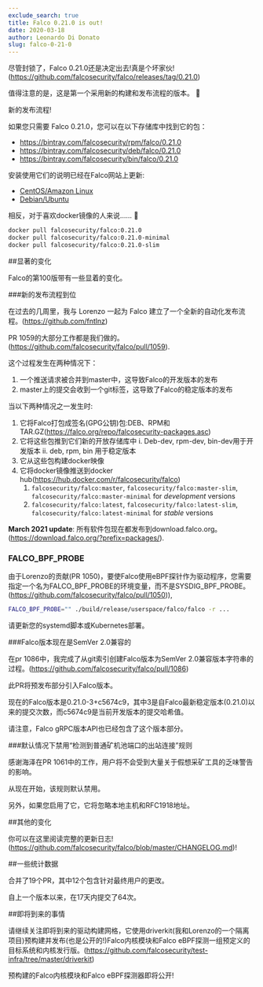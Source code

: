 ```yaml
---
exclude_search: true
title: Falco 0.21.0 is out!
date: 2020-03-18
author: Leonardo Di Donato
slug: falco-0-21-0
---
```


尽管封锁了，Falco 0.21.0还是决定出去!真是个坏家伙!(https://github.com/falcosecurity/falco/releases/tag/0.21.0)

值得注意的是，这是第一个采用新的构建和发布流程的版本。 🚀

新的发布流程!

如果您只需要 Falco 0.21.0，您可以在以下存储库中找到它的包：

- https://bintray.com/falcosecurity/rpm/falco/0.21.0
- https://bintray.com/falcosecurity/deb/falco/0.21.0
- https://bintray.com/falcosecurity/bin/falco/0.21.0

安装使用它们的说明已经在Falco网站上更新:

- [CentOS/Amazon Linux](https://falco.org/docs/getting-started/installation/#centos-rhel-amazon-linux)
- [Debian/Ubuntu](https://falco.org/docs/getting-started/installation/#debian-ubuntu)

相反，对于喜欢docker镜像的人来说…… 🐳

```bash
docker pull falcosecurity/falco:0.21.0
docker pull falcosecurity/falco:0.21.0-minimal
docker pull falcosecurity/falco:0.21.0-slim
```

##显著的变化

Falco的第100版带有一些显着的变化。

###新的发布流程到位

在过去的几周里，我与 Lorenzo 一起为 Falco 建立了一个全新的自动化发布流程。(https://github.com/fntlnz) 

PR 1059的大部分工作都是我们做的。(https://github.com/falcosecurity/falco/pull/1059).


这个过程发生在两种情况下：

1. 一个推送请求被合并到master中，这导致Falco的开发版本的发布
2. master上的提交会收到一个git标签，这导致了Falco的稳定版本的发布


当以下两种情况之一发生时:

1. 它将Falco打包成签名(GPG公钥)包:DEB、RPM和TAR.GZ(https://falco.org/repo/falcosecurity-packages.asc)
2. 它将这些包推到它们新的开放存储库中
    i. Deb-dev, rpm-dev, bin-dev用于开发版本
	  ii. deb, rpm, bin 用于稳定版本
3. 它从这些包构建docker映像
4. 它将docker镜像推送到docker hub(https://hub.docker.com/r/falcosecurity/falco)
   1. `falcosecurity/falco:master`, `falcosecurity/falco:master-slim`, `falcosecurity/falco:master-minimal` for _development_ versions
   2. `falcosecurity/falco:latest`, `falcosecurity/falco:latest-slim`, `falcosecurity/falco:latest-minimal` for _stable_ versions

**March 2021 update**: 所有软件包现在都发布到download.falco.org。(https://download.falco.org/?prefix=packages/).

### FALCO_BPF_PROBE

由于Lorenzo的贡献(PR 1050)，要使Falco使用eBPF探针作为驱动程序，您需要指定一个名为FALCO_BPF_PROBE的环境变量，而不是SYSDIG_BPF_PROBE。(https://github.com/falcosecurity/falco/pull/1050)),

```bash
FALCO_BPF_PROBE="" ./build/release/userspace/falco/falco -r ...
```

请更新您的systemd脚本或Kubernetes部署。

###Falco版本现在是SemVer 2.0兼容的

在pr 1086中，我完成了从git索引创建Falco版本为SemVer 2.0兼容版本字符串的过程。(https://github.com/falcosecurity/falco/pull/1086)

此PR将预发布部分引入Falco版本。

现在的Falco版本是0.21.0-3+c5674c9，其中3是自Falco最新稳定版本(0.21.0)以来的提交次数，而c5674c9是当前开发版本的提交哈希值。

请注意，Falco gRPC版本API也已经包含了这个版本部分。

###默认情况下禁用“检测到普通矿机池端口的出站连接”规则

感谢海泽在PR 1061中的工作，用户将不会受到大量关于假想采矿工具的乏味警告的影响。

从现在开始，该规则默认禁用。

另外，如果您启用了它，它将忽略本地主机和RFC1918地址。

##其他的变化

你可以在这里阅读完整的更新日志!(https://github.com/falcosecurity/falco/blob/master/CHANGELOG.md)!

##一些统计数据

合并了19个PR，其中12个包含针对最终用户的更改。

自上一个版本以来，在17天内提交了64次。

##即将到来的事情

请继续关注即将到来的驱动构建网格，它使用driverkit(我和Lorenzo的一个隔离项目)预构建并发布(也是公开的!)Falco内核模块和Falco eBPF探测一组预定义的目标系统和内核发行版。(https://github.com/falcosecurity/test-infra/tree/master/driverkit)

预构建的Falco内核模块和Falco eBPF探测器即将公开!

